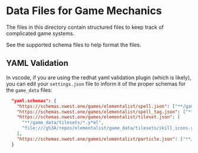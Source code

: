 # Data Files for Game Mechanics

The files in this directory contain structured files to keep track of complicated game systems.

See the supported schema files to help format the files.

## YAML Validation

In vscode, if you are using the redhat yaml validation plugin (which is likely), you can edit your `settings.json`
file to inform it of the proper schemas for the `game_data` files:

```json
  "yaml.schemas": {
    "https://schemas.nwest.one/games/elementalist/spell.json": ["**/game_data/spells/*.y*ml"],
    "https://schemas.nwest.one/games/elementalist/spell_tag.json": ["**/game_data/spell_tags/*.y*ml"],
    "https://schemas.nwest.one/games/elementalist/tileset.json": [
      "**/game_data/tilesets/*.y*ml",
      "file:///g%3A/repos/elementalist/game_data/tilesets/skill_icons.yml"
    ],
    "https://schemas.nwest.one/games/elementalist/particle.json": ["**/game_data/particles/*.y*ml"]
  }
```
